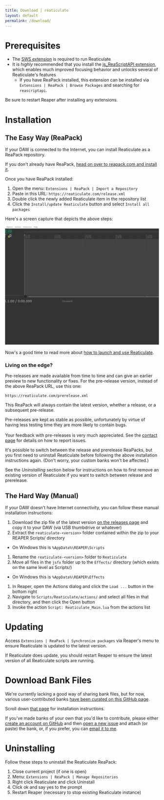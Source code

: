 ```yaml
---
title: Download | reaticulate
layout: default
permalink: /download/
---
```

# Prerequisites

* The [SWS extension](https://www.sws-extension.org/) is required to run Reaticulate
* It is *highly* recommended that you install the [js_ReaScriptAPI extension](https://forum.cockos.com/showthread.php?t=212174), which enables much improved focusing behavior and unlocks several of Reaticulate's features
  * If you have ReaPack installed, this extension can be installed via `Extensions | ReaPack | Browse Packages` and searching for `reascriptapi`.

Be sure to restart Reaper after installing any extensions.

# Installation

## The Easy Way (ReaPack)

If your DAW is connected to the Internet, you can install Reaticulate as a ReaPack repository.

If you don't already have ReaPack, [head on over to reapack.com and install
it](https://reapack.com/).

Once you have ReaPack installed:
1. Open the menu: `Extensions | ReaPack | Import a Repository`
1. Paste in this URL: `https://reaticulate.com/release.xml`
1. Double click the newly added Reaticulate item in the repository list
1. Click the `Install/update Reaticulate` button and select `Install all packages`

Here's a screen capture that depicts the above steps:

![inline](img/install.gif)

Now's a good time to read more about [how to launch and use Reaticulate](usage.md).


### Living on the edge?

Pre-releases are made available from time to time and can give an earlier preview to new functionality
or fixes.  For the pre-release version, instead of the above ReaPack URL, use this one:

```
https://reaticulate.com/prerelease.xml
```

This ReaPack will always contain the latest version, whether a release, or a subsequent pre-release.

<p class='warning'>
    Pre-releases are kept as stable as possible, unfortunately by virtue of having less testing time they are
    more likely to contain bugs.<br/><br/>Your feedback with pre-releases is very much appreciated.
    See the <a href='{% link contact.md %}'> contact page</a> for details on how to report issues.
</p>



It's possible to switch between the release and prerelease ReaPacks, but you first need to uninstall
Reaticulate before following the above installation instructions again.  (Don't worry, your custom
banks won't be affected.)

See the *Uninstalling* section below for instructions on how to first remove an existing version of Reaticulate if you want to switch between release and prerelease.


## The Hard Way (Manual)

If your DAW doesn't have Internet connectivity, you can follow these manual installation
instructions:

1. Download the zip file of the latest version [on the releases page](https://github.com/jtackaberry/reaticulate/releases) and copy it to your DAW (via USB thumbdrive or whatever)
1. Extract the `reaticulate-<version>` folder contained within the zip to your REAPER Scripts/ directory
  - On Windows this is `%AppData%\REAPER\Scripts`
1. Rename the `reaticulate-<version>` folder to `Reaticulate`
1. Move all files in the `jsfx` folder up to the `Effects/` directory (which exists on the same level as Scripts/)
  - On Windows this is `%AppData%\REAPER\Effects`
1. In Reaper, open the Actions dialog and click the `Load ...` button in the bottom right
1. Navigate to `Scripts/Reaticulate/actions/` and select all files in that directory, and then click the Open button
1. Invoke the action `Script: Reaticulate_Main.lua` from the actions list

# Updating

Access `Extensions | ReaPack | Synchronize packages` via Reaper's menu to ensure Reaticulate is updated
to the latest version.

If Reaticulate does update, you should restart Reaper to ensure the latest version of all
Reaticulate scripts are running.


# Download Bank Files

We're currently lacking a good way of sharing bank files, but for now, various user-contributed banks [have been curated on this GitHub page](https://github.com/jtackaberry/reaticulate/tree/master/userbanks).

Scroll down [that page](https://github.com/jtackaberry/reaticulate/tree/master/userbanks) for installation instructions.

If you've made banks of your own that you'd like to contribute, please either [create an account on GitHub](https://github.com/join) and then [open a new issue](https://github.com/jtackaberry/reaticulate/issues) and attach (or paste) the bank, or, if you prefer, you can [email it to me](contact.md).

# Uninstalling

Follow these steps to uninstall the Reaticulate ReaPack:

1. Close current project (if one is open)
1. Menu: `Extensions | ReaPack | Manage Repositories`
1. Right click Reaticulate and click Uninstall
1. Click ok and say yes to the prompt
1. Restart Reaper (necessary to stop existing Reaticulate instance)

